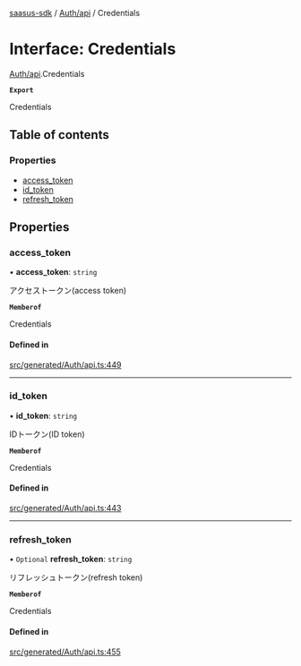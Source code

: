 [saasus-sdk](../README.md) / [Auth/api](../modules/Auth_api.md) / Credentials

# Interface: Credentials

[Auth/api](../modules/Auth_api.md).Credentials

**`Export`**

Credentials

## Table of contents

### Properties

- [access\_token](Auth_api.Credentials.md#access_token)
- [id\_token](Auth_api.Credentials.md#id_token)
- [refresh\_token](Auth_api.Credentials.md#refresh_token)

## Properties

### access\_token

• **access\_token**: `string`

アクセストークン(access token)

**`Memberof`**

Credentials

#### Defined in

[src/generated/Auth/api.ts:449](https://github.com/saasus-platform/saasus-sdk-javascript/blob/55abc15/src/generated/Auth/api.ts#L449)

___

### id\_token

• **id\_token**: `string`

IDトークン(ID token)

**`Memberof`**

Credentials

#### Defined in

[src/generated/Auth/api.ts:443](https://github.com/saasus-platform/saasus-sdk-javascript/blob/55abc15/src/generated/Auth/api.ts#L443)

___

### refresh\_token

• `Optional` **refresh\_token**: `string`

リフレッシュトークン(refresh token)

**`Memberof`**

Credentials

#### Defined in

[src/generated/Auth/api.ts:455](https://github.com/saasus-platform/saasus-sdk-javascript/blob/55abc15/src/generated/Auth/api.ts#L455)
